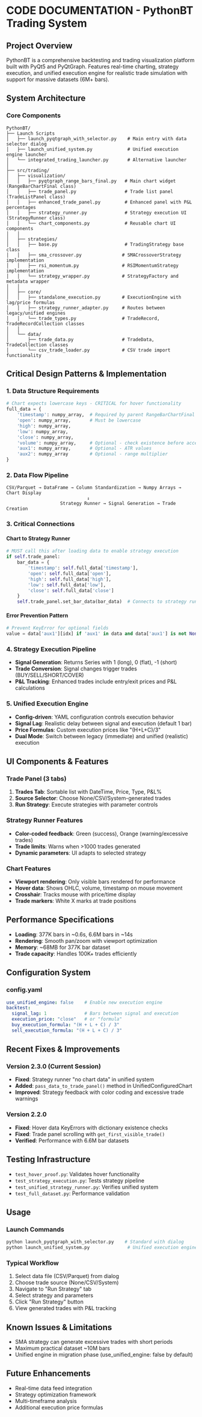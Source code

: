 # CODE DOCUMENTATION - PythonBT Trading System

## Project Overview
PythonBT is a comprehensive backtesting and trading visualization platform built with PyQt5 and PyQtGraph. Features real-time charting, strategy execution, and unified execution engine for realistic trade simulation with support for massive datasets (6M+ bars).

## System Architecture

### Core Components
```
PythonBT/
├── Launch Scripts
│   ├── launch_pyqtgraph_with_selector.py    # Main entry with data selector dialog
│   ├── launch_unified_system.py             # Unified execution engine launcher
│   └── integrated_trading_launcher.py       # Alternative launcher
│
├── src/trading/
│   ├── visualization/
│   │   ├── pyqtgraph_range_bars_final.py   # Main chart widget (RangeBarChartFinal class)
│   │   ├── trade_panel.py                  # Trade list panel (TradeListPanel class)
│   │   ├── enhanced_trade_panel.py         # Enhanced panel with P&L percentages
│   │   ├── strategy_runner.py              # Strategy execution UI (StrategyRunner class)
│   │   └── chart_components.py             # Reusable chart UI components
│   │
│   ├── strategies/
│   │   ├── base.py                         # TradingStrategy base class
│   │   ├── sma_crossover.py               # SMACrossoverStrategy implementation
│   │   ├── rsi_momentum.py                # RSIMomentumStrategy implementation
│   │   └── strategy_wrapper.py            # StrategyFactory and metadata wrapper
│   │
│   ├── core/
│   │   ├── standalone_execution.py        # ExecutionEngine with lag/price formulas
│   │   ├── strategy_runner_adapter.py     # Routes between legacy/unified engines
│   │   └── trade_types.py                 # TradeRecord, TradeRecordCollection classes
│   │
│   └── data/
│       ├── trade_data.py                  # TradeData, TradeCollection classes
│       └── csv_trade_loader.py            # CSV trade import functionality
```

## Critical Design Patterns & Implementation

### 1. Data Structure Requirements
```python
# Chart expects lowercase keys - CRITICAL for hover functionality
full_data = {
    'timestamp': numpy_array,  # Required by parent RangeBarChartFinal
    'open': numpy_array,       # Must be lowercase
    'high': numpy_array,
    'low': numpy_array,
    'close': numpy_array,
    'volume': numpy_array,     # Optional - check existence before access
    'aux1': numpy_array,       # Optional - ATR values
    'aux2': numpy_array        # Optional - range multiplier
}
```

### 2. Data Flow Pipeline
```
CSV/Parquet → DataFrame → Column Standardization → Numpy Arrays → Chart Display
                              ↓
                    Strategy Runner → Signal Generation → Trade Creation
```

### 3. Critical Connections

#### Chart to Strategy Runner
```python
# MUST call this after loading data to enable strategy execution
if self.trade_panel:
    bar_data = {
        'timestamp': self.full_data['timestamp'],
        'open': self.full_data['open'],
        'high': self.full_data['high'],
        'low': self.full_data['low'],
        'close': self.full_data['close']
    }
    self.trade_panel.set_bar_data(bar_data)  # Connects to strategy runner
```

#### Error Prevention Pattern
```python
# Prevent KeyError for optional fields
value = data['aux1'][idx] if 'aux1' in data and data['aux1'] is not None else 0
```

### 4. Strategy Execution Pipeline
- **Signal Generation**: Returns Series with 1 (long), 0 (flat), -1 (short)
- **Trade Conversion**: Signal changes trigger trades (BUY/SELL/SHORT/COVER)
- **P&L Tracking**: Enhanced trades include entry/exit prices and P&L calculations

### 5. Unified Execution Engine
- **Config-driven**: YAML configuration controls execution behavior
- **Signal Lag**: Realistic delay between signal and execution (default 1 bar)
- **Price Formulas**: Custom execution prices like "(H+L+C)/3"
- **Dual Mode**: Switch between legacy (immediate) and unified (realistic) execution

## UI Components & Features

### Trade Panel (3 tabs)
1. **Trades Tab**: Sortable list with DateTime, Price, Type, P&L%
2. **Source Selector**: Choose None/CSV/System-generated trades
3. **Run Strategy**: Execute strategies with parameter controls

### Strategy Runner Features
- **Color-coded feedback**: Green (success), Orange (warning/excessive trades)
- **Trade limits**: Warns when >1000 trades generated
- **Dynamic parameters**: UI adapts to selected strategy

### Chart Features
- **Viewport rendering**: Only visible bars rendered for performance
- **Hover data**: Shows OHLC, volume, timestamp on mouse movement
- **Crosshair**: Tracks mouse with price/time display
- **Trade markers**: White X marks at trade positions

## Performance Specifications
- **Loading**: 377K bars in ~0.6s, 6.6M bars in ~14s
- **Rendering**: Smooth pan/zoom with viewport optimization
- **Memory**: ~68MB for 377K bar dataset
- **Trade capacity**: Handles 100K+ trades efficiently

## Configuration System

### config.yaml
```yaml
use_unified_engine: false    # Enable new execution engine
backtest:
  signal_lag: 1              # Bars between signal and execution
  execution_price: "close"   # or "formula"
  buy_execution_formula: "(H + L + C) / 3"
  sell_execution_formula: "(H + L + C) / 3"
```

## Recent Fixes & Improvements

### Version 2.3.0 (Current Session)
- **Fixed**: Strategy runner "no chart data" in unified system
- **Added**: `pass_data_to_trade_panel()` method in UnifiedConfiguredChart
- **Improved**: Strategy feedback with color coding and excessive trade warnings

### Version 2.2.0
- **Fixed**: Hover data KeyErrors with dictionary existence checks
- **Fixed**: Trade panel scrolling with `get_first_visible_trade()`
- **Verified**: Performance with 6.6M bar datasets

## Testing Infrastructure
- `test_hover_proof.py`: Validates hover functionality
- `test_strategy_execution.py`: Tests strategy pipeline
- `test_unified_strategy_runner.py`: Verifies unified system
- `test_full_dataset.py`: Performance validation

## Usage

### Launch Commands
```bash
python launch_pyqtgraph_with_selector.py    # Standard with dialog
python launch_unified_system.py              # Unified execution engine
```

### Typical Workflow
1. Select data file (CSV/Parquet) from dialog
2. Choose trade source (None/CSV/System)
3. Navigate to "Run Strategy" tab
4. Select strategy and parameters
5. Click "Run Strategy" button
6. View generated trades with P&L tracking

## Known Issues & Limitations
- SMA strategy can generate excessive trades with short periods
- Maximum practical dataset ~10M bars
- Unified engine in migration phase (use_unified_engine: false by default)

## Future Enhancements
- Real-time data feed integration
- Strategy optimization framework
- Multi-timeframe analysis
- Additional execution price formulas